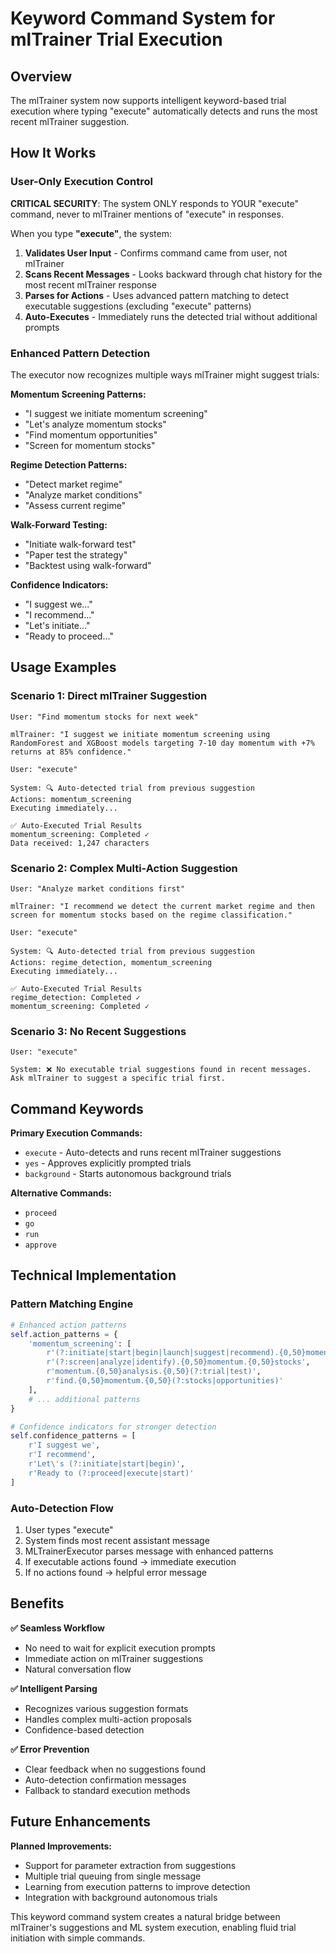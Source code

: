 # Keyword Command System for mlTrainer Trial Execution

## Overview

The mlTrainer system now supports intelligent keyword-based trial execution where typing "execute" automatically detects and runs the most recent mlTrainer suggestion.

## How It Works

### **User-Only Execution Control**

**CRITICAL SECURITY**: The system ONLY responds to YOUR "execute" command, never to mlTrainer mentions of "execute" in responses.

When you type **"execute"**, the system:

1. **Validates User Input** - Confirms command came from user, not mlTrainer
2. **Scans Recent Messages** - Looks backward through chat history for the most recent mlTrainer response
3. **Parses for Actions** - Uses advanced pattern matching to detect executable suggestions (excluding "execute" patterns)
4. **Auto-Executes** - Immediately runs the detected trial without additional prompts

### **Enhanced Pattern Detection**

The executor now recognizes multiple ways mlTrainer might suggest trials:

**Momentum Screening Patterns:**
- "I suggest we initiate momentum screening"
- "Let's analyze momentum stocks" 
- "Find momentum opportunities"
- "Screen for momentum stocks"

**Regime Detection Patterns:**
- "Detect market regime"
- "Analyze market conditions"
- "Assess current regime"

**Walk-Forward Testing:**
- "Initiate walk-forward test"
- "Paper test the strategy"
- "Backtest using walk-forward"

**Confidence Indicators:**
- "I suggest we..."
- "I recommend..."
- "Let's initiate..."
- "Ready to proceed..."

## Usage Examples

### **Scenario 1: Direct mlTrainer Suggestion**
```
User: "Find momentum stocks for next week"

mlTrainer: "I suggest we initiate momentum screening using RandomForest and XGBoost models targeting 7-10 day momentum with +7% returns at 85% confidence."

User: "execute"

System: 🔍 Auto-detected trial from previous suggestion
Actions: momentum_screening
Executing immediately...

✅ Auto-Executed Trial Results
momentum_screening: Completed ✓
Data received: 1,247 characters
```

### **Scenario 2: Complex Multi-Action Suggestion**
```
User: "Analyze market conditions first"

mlTrainer: "I recommend we detect the current market regime and then screen for momentum stocks based on the regime classification."

User: "execute"

System: 🔍 Auto-detected trial from previous suggestion  
Actions: regime_detection, momentum_screening
Executing immediately...

✅ Auto-Executed Trial Results
regime_detection: Completed ✓
momentum_screening: Completed ✓
```

### **Scenario 3: No Recent Suggestions**
```
User: "execute"

System: ❌ No executable trial suggestions found in recent messages. Ask mlTrainer to suggest a specific trial first.
```

## Command Keywords

**Primary Execution Commands:**
- `execute` - Auto-detects and runs recent mlTrainer suggestions
- `yes` - Approves explicitly prompted trials
- `background` - Starts autonomous background trials

**Alternative Commands:**
- `proceed`
- `go` 
- `run`
- `approve`

## Technical Implementation

### **Pattern Matching Engine**
```python
# Enhanced action patterns
self.action_patterns = {
    'momentum_screening': [
        r'(?:initiate|start|begin|launch|suggest|recommend).{0,50}momentum.{0,50}screening',
        r'(?:screen|analyze|identify).{0,50}momentum.{0,50}stocks',
        r'momentum.{0,50}analysis.{0,50}(?:trial|test)',
        r'find.{0,50}momentum.{0,50}(?:stocks|opportunities)'
    ],
    # ... additional patterns
}

# Confidence indicators for stronger detection
self.confidence_patterns = [
    r'I suggest we',
    r'I recommend', 
    r'Let\'s (?:initiate|start|begin)',
    r'Ready to (?:proceed|execute|start)'
]
```

### **Auto-Detection Flow**
1. User types "execute"
2. System finds most recent assistant message
3. MLTrainerExecutor parses message with enhanced patterns
4. If executable actions found → immediate execution
5. If no actions found → helpful error message

## Benefits

**✅ Seamless Workflow**
- No need to wait for explicit execution prompts
- Immediate action on mlTrainer suggestions
- Natural conversation flow

**✅ Intelligent Parsing**
- Recognizes various suggestion formats
- Handles complex multi-action proposals
- Confidence-based detection

**✅ Error Prevention**
- Clear feedback when no suggestions found
- Auto-detection confirmation messages
- Fallback to standard execution methods

## Future Enhancements

**Planned Improvements:**
- Support for parameter extraction from suggestions
- Multiple trial queuing from single message
- Learning from execution patterns to improve detection
- Integration with background autonomous trials

This keyword command system creates a natural bridge between mlTrainer's suggestions and ML system execution, enabling fluid trial initiation with simple commands.